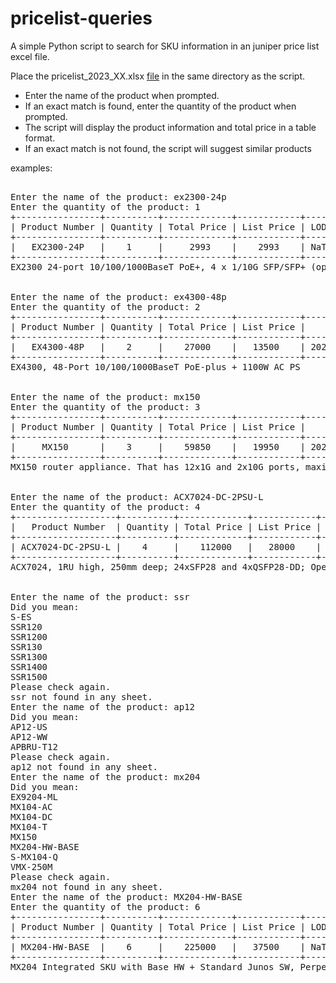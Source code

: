 # pricelist-queries
A simple Python script to search for SKU information in an juniper price list excel file.  

Place the pricelist_2023_XX.xlsx [file](https://junipernetworks.sharepoint.com/teams/gtmfinance/dealsdesk/Special%20Classic%20Pages%20Library/Price-List.aspx) in the same directory as the script.

- Enter the name of the product when prompted.
- If an exact match is found, enter the quantity of the product when prompted.
- The script will display the product information and total price in a table format.
- If an exact match is not found, the script will suggest similar products


examples:
<pre>

Enter the name of the product: ex2300-24p
Enter the quantity of the product: 1
+----------------+----------+-------------+------------+-----+------------+---------+--------+
| Product Number | Quantity | Total Price | List Price | LOD |    ADD     | EOL Rep | Status |
+----------------+----------+-------------+------------+-----+------------+---------+--------+
|   EX2300-24P   |    1     |     2993    |    2993    | NaT | 2016-04-01 |   nan   |  Ship  |
+----------------+----------+-------------+------------+-----+------------+---------+--------+
EX2300 24-port 10/100/1000BaseT PoE+, 4 x 1/10G SFP/SFP+ (optics sold separately)


Enter the name of the product: ex4300-48p
Enter the quantity of the product: 2
+----------------+----------+-------------+------------+------------+------------+------------+--------+
| Product Number | Quantity | Total Price | List Price |    LOD     |    ADD     |  EOL Rep   | Status |
+----------------+----------+-------------+------------+------------+------------+------------+--------+
|   EX4300-48P   |    2     |    27000    |   13500    | 2023-06-30 | 2013-08-02 | EX4400-48P |  Ship  |
+----------------+----------+-------------+------------+------------+------------+------------+--------+
EX4300, 48-Port 10/100/1000BaseT PoE-plus + 1100W AC PS


Enter the name of the product: mx150
Enter the quantity of the product: 3
+----------------+----------+-------------+------------+------------+------------+----------------+--------+
| Product Number | Quantity | Total Price | List Price |    LOD     |    ADD     |    EOL Rep     | Status |
+----------------+----------+-------------+------------+------------+------------+----------------+--------+
|     MX150      |    3     |    59850    |   19950    | 2023-06-30 | 2017-10-06 | No Replacement |  Ship  |
+----------------+----------+-------------+------------+------------+------------+----------------+--------+
MX150 router appliance. That has 12x1G and 2x10G ports, maximum throughput is 20G


Enter the name of the product: ACX7024-DC-2PSU-L
Enter the quantity of the product: 4
+-------------------+----------+-------------+------------+-----+------------+---------+----------------------+
|   Product Number  | Quantity | Total Price | List Price | LOD |    ADD     | EOL Rep |        Status        |
+-------------------+----------+-------------+------------+-----+------------+---------+----------------------+
| ACX7024-DC-2PSU-L |    4     |    112000   |   28000    | NaT | 2022-12-02 |   nan   | Avail. to Order (PP) |
+-------------------+----------+-------------+------------+-----+------------+---------+----------------------+
ACX7024, 1RU high, 250mm deep; 24xSFP28 and 4xQSFP28-DD; Operating Range 40C to 65C; DC Redundant Power Supply Unit; Limited Junos


Enter the name of the product: ssr
Did you mean:
S-ES
SSR120
SSR1200
SSR130
SSR1300
SSR1400
SSR1500
Please check again.
ssr not found in any sheet.
Enter the name of the product: ap12
Did you mean:
AP12-US
AP12-WW
APBRU-T12
Please check again.
ap12 not found in any sheet.
Enter the name of the product: mx204
Did you mean:
EX9204-ML
MX104-AC
MX104-DC
MX104-T
MX150
MX204-HW-BASE
S-MX104-Q
VMX-250M
Please check again.
mx204 not found in any sheet.
Enter the name of the product: MX204-HW-BASE
Enter the quantity of the product: 6
+----------------+----------+-------------+------------+-----+------------+--------------------+--------+
| Product Number | Quantity | Total Price | List Price | LOD |    ADD     |      EOL Rep       | Status |
+----------------+----------+-------------+------------+-----+------------+--------------------+--------+
| MX204-HW-BASE  |    6     |    225000   |   37500    | NaT | 2020-04-03 | MX304, ACX7100-48L |  Ship  |
+----------------+----------+-------------+------------+-----+------------+--------------------+--------+
MX204 Integrated SKU with Base HW + Standard Junos SW, Perpetual

</pre>
